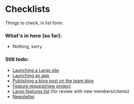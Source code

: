 # Checklists

Things to check, in list form.

### What's in here (so far):
-  Nothing, sorry

### Still todo:
-  [Launching a Largo site](/checklists/site-launch.md)
-  [Launching an app](/checklists/app-launch.md)
-  [Publishing a blog post on the team blog](/checklists/blog-post.md)
-  [Feature request/new project](/checklists/feature.md)
-  [Largo features list](/checklists/largo-features.md) (for review with new members/clients)
-  [Newsletter](/checklists/newsletter.md)
